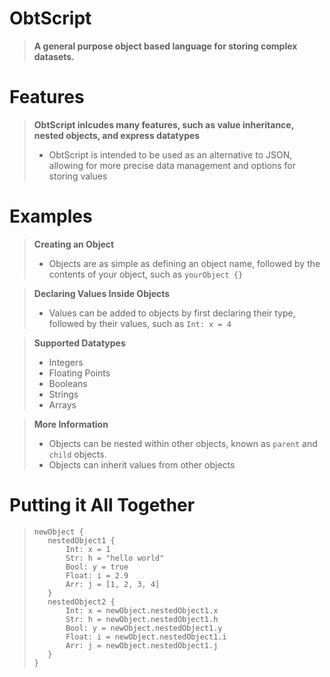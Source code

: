 # ObtScript
> **A general purpose object based language for storing complex datasets.**

# Features
> **ObtScript inlcudes many features, such as value inheritance, nested objects, and express datatypes**
> - ObtScript is intended to be used as an alternative to JSON, allowing for more precise data management and options for storing values

# Examples
> **Creating an Object**
> - Objects are as simple as defining an object name, followed by the contents of your object, such as `yourObject {}`

> **Declaring Values Inside Objects**
> - Values can be added to objects by first declaring their type, followed by their values, such as `Int: x = 4`

> **Supported Datatypes**
> - Integers
> - Floating Points
> - Booleans
> - Strings
> - Arrays

> **More Information**
> - Objects can be nested within other objects, known as `parent` and `child` objects.
> - Objects can inherit values from other objects

# Putting it All Together
> ```
> newObject {
>    nestedObject1 {
>        Int: x = 1
>        Str: h = "hello world"
>        Bool: y = true
>        Float: i = 2.9
>        Arr: j = [1, 2, 3, 4]
>    }
>    nestedObject2 {
>        Int: x = newObject.nestedObject1.x
>        Str: h = newObject.nestedObject1.h
>        Bool: y = newObject.nestedObject1.y
>        Float: i = newObject.nestedObject1.i
>        Arr: j = newObject.nestedObject1.j
>    }
> }
> ```
